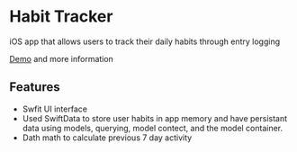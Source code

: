 # Habit Tracker

iOS app that allows users to track their daily habits through entry logging

[Demo](https://noahgiboney.vercel.app/projects/habittracker) and more information

## Features

- Swfit UI interface
- Used SwiftData to store user habits in app memory and have persistant data using models, querying, model contect, and the model container.
- Dath math to calculate previous 7 day activity
